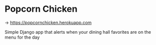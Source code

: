 # Popcorn Chicken
-> <https://popcornchicken.herokuapp.com>

Simple Django app that alerts when your dining hall favorites are on the menu for the day
